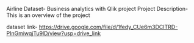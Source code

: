 Airline Dataset- Business analytics with Qlik project
Project Description- This is an overview of the project

dataset link- https://drive.google.com/file/d/1fedy_CUe6m3DCITRD-PInGmiwqjTu9lD/view?usp=drive_link
